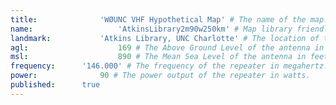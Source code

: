 ```yaml
---
title:				'WØUNC VHF Hypothetical Map' # The name of the map.
name:					'AtkinsLibrary2m90w250km' # Map library friendly name.
landmark:			'Atkins Library, UNC Charlotte' # The location of the antenna.
agl:					169 # The Above Ground Level of the antenna in feet.
msl:					890 # The Mean Sea Level of the antenna in feet.
frequency:		'146.000' # The frequency of the repeater in megahertz.
power:				90 # The power output of the repeater in watts.
published:		true
---
```

